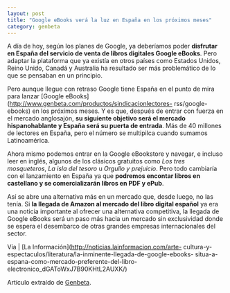 ```yaml
---
layout: post
title: "Google eBooks verá la luz en España en los próximos meses"
category: genbeta
---
```




A día de hoy, según los planes de Google, ya deberíamos poder **disfrutar en
España del servicio de venta de libros digitales Google eBooks**. Pero adaptar
la plataforma que ya existía en otros países como Estados Unidos, Reino Unido,
Canadá y Australia ha resultado ser más problemático de lo que se pensaban en
un principio.

Pero aunque llegue con retraso Google tiene España en el punto de mira para
lanzar [Google eBooks](http://www.genbeta.com/productos/sindicacionlectores-
rss/google-ebooks) en los próximos meses. Y es que, después de entrar con
fuerza en el mercado anglosajón, **su siguiente objetivo será el mercado
hispanohablante y España será su puerta de entrada**. Más de 40 millones de
lectores en España, pero el número se multipilca cuando sumamos Latinoamérica.  
  
Ahora mismo podemos entrar en la Google eBookstore y navegar, e incluso leer
en inglés, algunos de los clásicos gratuitos como _Los tres mosqueteros_, _La
isla del tesoro_ u _Orgullo y prejuicio_. Pero todo cambiaría con el
lanzamiento en España ya que **podremos encontar libros en castellano y se
comercializarán libros en PDF y ePub**.

Así se abre una alternativa más en un mercado que, desde luego, no las tenía.
Si **la llegada de Amazon al mercado del libro digital español** ya era una
noticia importante al ofrecer una alternativa competitiva, la llegada de
Google eBooks será un paso más hacia un mercado sin exclusividad donde se
espera el desembarco de otras grandes empresas internacionales del sector.

Vía | [La Información](http://noticias.lainformacion.com/arte-
cultura-y-espectaculos/literatura/la-inminente-llegada-de-google-ebooks-
situa-a-espana-como-mercado-preferente-del-libro-
electronico_dGAToWxJ7B90KHtL2AUXK/)

Artículo extraído de [Genbeta](http://www.genbeta.com).
